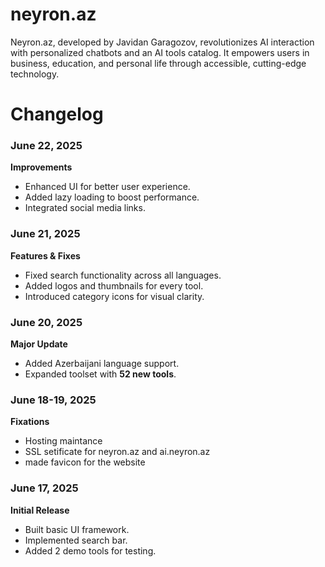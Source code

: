 # neyron.az
Neyron.az, developed by Javidan Garagozov, revolutionizes AI interaction with personalized chatbots and an AI tools catalog. It empowers users in business, education, and personal life through accessible, cutting-edge technology.

# Changelog

### **June 22, 2025**  
**Improvements**  
- Enhanced UI for better user experience.  
- Added lazy loading to boost performance.  
- Integrated social media links.  

### **June 21, 2025**  
**Features & Fixes**  
- Fixed search functionality across all languages.  
- Added logos and thumbnails for every tool.  
- Introduced category icons for visual clarity.  

### **June 20, 2025**  
**Major Update**  
- Added Azerbaijani language support.  
- Expanded toolset with **52 new tools**.  

### **June 18-19, 2025**  
**Fixations**  
- Hosting maintance
- SSL setificate for neyron.az and ai.neyron.az
- made favicon for the website

### **June 17, 2025**  
**Initial Release**  
- Built basic UI framework.  
- Implemented search bar.  
- Added 2 demo tools for testing.  
